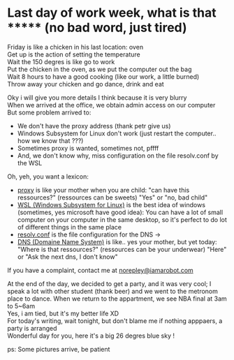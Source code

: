 # Last day of work week, what is that \*\*\*\*\* (no bad word, just tired)
Friday is like a chicken in his last location: oven  
Get up is the action of setting the temperature  
Wait the 150 degres is like go to work  
Put the chicken in the oven, as we put the computer out the bag  
Wait 8 hours to have a good cooking (like our work, a little burned)  
Throw away your chicken and go dance, drink and eat  

Oky i will give you more details I think because it is very blurry  
When we arrived at the office, we obtain admin access on our computer  
But some problem arrived to:
- We don't have the proxy address (thank petr give us)
- Windows Subsystem for Linux don't work (just restart the computer.. how we know that ???)
- Sometimes proxy is wanted, sometimes not, pffff
- And, we don't know why, miss configuration on the file resolv.conf by the WSL

Oh, yeh, you want a lexicon:
- [proxy](https://fr.wikipedia.org/wiki/Proxy) is like your mother when you are child: "can have this ressources?" (ressources can be sweets) "Yes" or "no, bad child"
- [WSL (Windows Subsystem for Linux)](https://fr.wikipedia.org/wiki/Windows_Subsystem_for_Linux) is the best idea of windows (sometimes, yes microsoft have good idea): You can have a lot of small computer on your computer in the same desktop, so it's perfect to do lot of different things in the same place
- [resolv.conf](https://en.wikipedia.org/wiki/Resolv.conf) is the file configuration for the DNS ->
- [DNS (Domaine Name System)](https://en.wikipedia.org/wiki/Domain_Name_System) is like.. yes your mother, but yet today: "Where is that ressources?" (ressources can be your underwear) "Here" or "Ask the next dns, I don't know"   

If you have a complaint, contact me at norepley@iamarobot.com  

At the end of the day, we decided to get a party, and it was very cool; I speak a lot with other student (thank beer) and we went to the metronom place to dance. When we return to the appartment, we see NBA final at 3am to 5~6am  
Yes, i am tied, but it's my better life XD  
For today's writing, wait tonight, but don't blame me if nothing apppaers, a party is arranged  
Wonderful day for you, here it's a big 26 degres blue sky !   

ps: Some pictures arrive, be patient